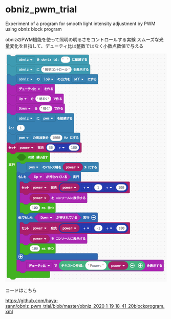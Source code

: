 # obniz_pwm_trial
Experiment of a program for smooth light intensity adjustment by PWM using obniz block program

obnizのPWM機能を使って照明の明るさをコントロールする実験
スムーズな光量変化を目指して、デューティ比は整数ではなく小数点数値で与える


![](./obnizPWM-01-19%2022.56.36.png)

コードはこちら

https://github.com/haya-sann/obniz_pwm_trial/blob/master/obniz_2020_1_19_18_41_20blockprogram.xml
